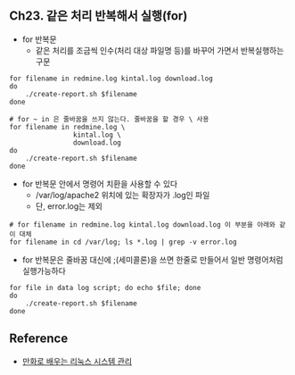 
## Ch23. 같은 처리 반복해서 실행(for)

- for 반복문
    - 같은 처리를 조금씩 인수(처리 대상 파일명 등)를 바꾸어 가면서 반복실행하는 구문

```
for filename in redmine.log kintal.log download.log
do
    ./create-report.sh $filename
done
    
# for ~ in 은 줄바꿈을 쓰지 않는다. 줄바꿈을 할 경우 \ 사용
for filename in redmine.log \
                kintal.log \
                download.log
do
    ./create-report.sh $filename
done
```

- for 반복문 안에서 명령어 치환을 사용할 수 있다
    - /var/log/apache2 위치에 있는 확장자가 .log인 파일
    - 단, error.log는 제외

```
# for filename in redmine.log kintal.log download.log 이 부분을 아래와 같이 대체
for filename in cd /var/log; ls *.log | grep -v error.log
```

- for 반복문은 줄바꿈 대신에 ;(세미콜론)을 쓰면 한줄로 만들어서 일반 명령어처럼 실행가능하다

```
for file in data log script; do echo $file; done
do
    ./create-report.sh $filename
done
```

## Reference

  - [만화로 배우는 리눅스 시스템 관리](http://www.yes24.com/Product/Goods/32402055?Acode=101)
